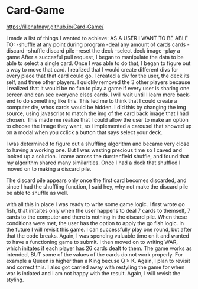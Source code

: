 # Card-Game
https://illenafnayr.github.io/Card-Game/

I made a list of things I wanted to achieve:
AS A USER I WANT TO BE ABLE TO:
  -shuffle at any point during program
  -deal any amount of cards cards
  -discard
  -shuffle discard pile
  -reset the deck
  -select deck image
  -play a game
After a succesful pull request, I began to manipulate the data to be able to select a single card. Once I was able to do that, I began to figure out a way to move that card.
I realized that I would create different divs for every place that that card could go. I created a div for the user, the deck its self, and three other players. I quickly removed the 3 other players because I realized that it would be no fun to play a game if every user is sharing one screen and can see everyone elses cards. I will wait until I learn more back-end to do something like this. This led me to think that I could create a computer div, whos cards would be hidden. I did this by changing the img source, using javascript to match the img of the card back image that I had chosen. This made me realize that I could allow the user to make an option to choose the image they want, so i implemented a carousel that showed up on a modal when you cclick a button that says select your deck. 

I was determined to figure out a shuffling algorithm and became very close to having a working one. But I was wasting precious time so I caved and looked up a solution. I came across the durstenfield shuffle, and found that my algorithm shared many similarities. Once I had a deck that shuffled I moved on to making a discard pile. 

The discard pile appears only once the first card becomes discarded, and since I had the shuffling function, I said hey, why not make the discard pile be able to shuffle as well. 

with all this in place I was ready to write some game logic. I first wrote go fish, that initaites only when the user happens to deal 7 cards to themself, 7 cards to the computer and there is nothing in the discard pile. When these conditions were met, the user has the option to apply the go fish logic. In the future I will revisit this game. I can successfully play one round, but after that the code breaks. Again, I was spending valuable time on it and wanted to have a functioning game to submit. I then moved on to writing WAR, which initates if each player has 26 cards dealt to them. The game works as intended, BUT some of the values of the cards do not work properly. For example a Queen is higher than a King becuse Q > K. Again, I plan to revisit and correct this. I also got carried away with restyling the game for when war is intiated and I am not happy with the result. Again, I will revisit the styling. 

